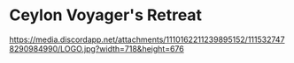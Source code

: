 # Ceylon Voyager's Retreat

https://media.discordapp.net/attachments/1110162211239895152/1115327478290984990/LOGO.jpg?width=718&height=676

